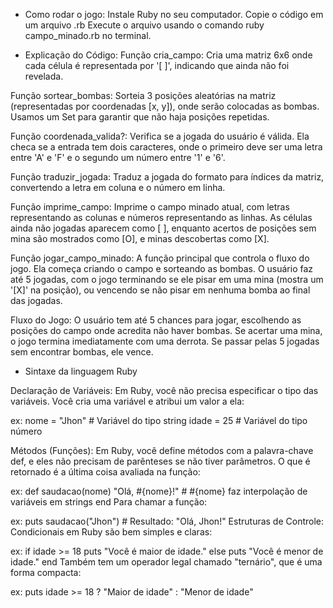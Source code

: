 - Como rodar o jogo:
Instale Ruby no seu computador.
Copie o código em um arquivo .rb
Execute o arquivo usando o comando ruby campo_minado.rb no terminal.

- Explicação do Código:
Função cria_campo: Cria uma matriz 6x6 onde cada célula é representada por '[ ]', indicando que ainda não foi revelada.

Função sortear_bombas: Sorteia 3 posições aleatórias na matriz (representadas por coordenadas [x, y]), onde serão colocadas as bombas. Usamos um Set para garantir que não haja posições repetidas.

Função coordenada_valida?: Verifica se a jogada do usuário é válida. Ela checa se a entrada tem dois caracteres, onde o primeiro deve ser uma letra entre 'A' e 'F' e o segundo um número entre '1' e '6'.

Função traduzir_jogada: Traduz a jogada do formato para índices da matriz, convertendo a letra em coluna e o número em linha.

Função imprime_campo: Imprime o campo minado atual, com letras representando as colunas e números representando as linhas. As células ainda não jogadas aparecem como [ ], enquanto acertos de posições sem mina são mostrados como [O], e minas descobertas como [X].

Função jogar_campo_minado: A função principal que controla o fluxo do jogo. Ela começa criando o campo e sorteando as bombas. O usuário faz até 5 jogadas, com o jogo terminando se ele pisar em uma mina (mostra um '[X]' na posição), ou vencendo se não pisar em nenhuma bomba ao final das jogadas.

Fluxo do Jogo:
O usuário tem até 5 chances para jogar, escolhendo as posições do campo onde acredita não haver bombas.
Se acertar uma mina, o jogo termina imediatamente com uma derrota.
Se passar pelas 5 jogadas sem encontrar bombas, ele vence.


- Sintaxe da linguagem Ruby

Declaração de Variáveis: Em Ruby, você não precisa especificar o tipo das variáveis. Você cria uma variável e atribui um valor a ela:

ex: 
nome = "Jhon"  # Variável do tipo string
idade = 25       # Variável do tipo número

Métodos (Funções): Em Ruby, você define métodos com a palavra-chave def, e eles não precisam de parênteses se não tiver parâmetros. O que é retornado é a última coisa avaliada na função:

ex:
def saudacao(nome)
  "Olá, #{nome}!"  # #{nome} faz interpolação de variáveis em strings
end
Para chamar a função:

ex:
puts saudacao("Jhon")  # Resultado: "Olá, Jhon!"
Estruturas de Controle: Condicionais em Ruby são bem simples e claras:

ex:
if idade >= 18
  puts "Você é maior de idade."
else
  puts "Você é menor de idade."
end
Também tem um operador legal chamado "ternário", que é uma forma compacta:

ex:
puts idade >= 18 ? "Maior de idade" : "Menor de idade"